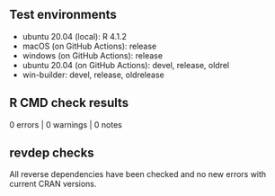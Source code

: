 ## Test environments
* ubuntu 20.04 (local): R 4.1.2
* macOS (on GitHub Actions): release
* windows (on GitHub Actions): release
* ubuntu 20.04 (on GitHub Actions): devel, release, oldrel
* win-builder: devel, release, oldrelease

## R CMD check results

0 errors | 0 warnings | 0 notes

## revdep checks

All reverse dependencies have been checked and no new errors with current CRAN versions.
